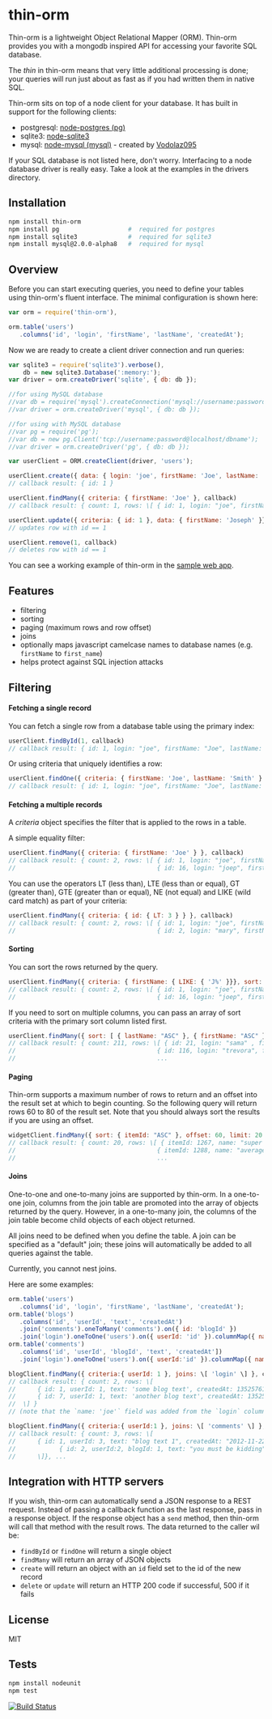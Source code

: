 # thin-orm

Thin-orm is a lightweight Object Relational Mapper (ORM). Thin-orm provides you with a
mongodb inspired API for accessing your favorite SQL database.

The _thin_ in thin-orm means that very little additional processing is done; your queries will run
just about as fast as if you had written them in native SQL.

Thin-orm sits on top of a node client for your database. It has built in support for the following clients:

* postgresql: [node-postgres (pg)](https://github.com/brianc/node-postgres)
* sqlite3: [node-sqlite3](https://github.com/developmentseed/node-sqlite3)
* mysql: [node-mysql (mysql)](https://github.com/felixge/node-mysql) - created by [Vodolaz095](https://github.com/vodolaz095)

If your SQL database is not listed here, don't worry. Interfacing to a node database driver is
really easy. Take a look at the examples in the drivers directory.


## Installation

```bash
npm install thin-orm
npm install pg                   #  required for postgres
npm install sqlite3              #  required for sqlite3
npm install mysql@2.0.0-alpha8   #  required for mysql
```

## Overview

Before you can start executing queries, you need to define your tables using thin-orm's fluent
interface. The minimal configuration is shown here:

```js
var orm = require('thin-orm'),

orm.table('users')
   .columns('id', 'login', 'firstName', 'lastName', 'createdAt');
```

Now we are ready to create a client driver connection and run queries:

```js
var sqlite3 = require('sqlite3').verbose(),
    db = new sqlite3.Database(':memory:');
var driver = orm.createDriver('sqlite', { db: db });

//for using MySQL database
//var db = require('mysql').createConnection('mysql://username:password@localhost/dbname?reconnect=true');
//var driver = orm.createDriver('mysql', { db: db });

//for using with MySQL database
//var pg = require('pg');
//var db = new pg.Client('tcp://username:password@localhost/dbname');
//var driver = orm.createDriver('pg', { db: db });

var userClient = ORM.createClient(driver, 'users');

userClient.create({ data: { login: 'joe', firstName: 'Joe', lastName: 'Smith'}}, callback);
// callback result: { id: 1 }

userClient.findMany({ criteria: { firstName: 'Joe' }, callback)
// callback result: { count: 1, rows: \[ { id: 1, login: "joe", firstName: "Joe", lastName: "Smith" } \] }

userClient.update({ criteria: { id: 1 }, data: { firstName: 'Joseph' }}, callback)
// updates row with id == 1

userClient.remove(1, callback)
// deletes row with id == 1
```

You can see a working example of thin-orm in the [sample web app](https://github.com/on-point/nodecellar).

## Features

* filtering
* sorting
* paging (maximum rows and row offset)
* joins
* optionally maps javascript camelcase names to database names (e.g. `firstName` to `first_name`)
* helps protect against SQL injection attacks

## Filtering

#### Fetching a single record

You can fetch a single row from a database table using the primary index:

```js
userClient.findById(1, callback)
// callback result: { id: 1, login: "joe", firstName: "Joe", lastName: "Smith" }
```

Or using criteria that uniquely identifies a row:

```js
userClient.findOne({ criteria: { firstName: 'Joe', lastName: 'Smith' } }, callback)
// callback result: { id: 1, login: "joe", firstName: "Joe", lastName: "Smith" }
```

#### Fetching a multiple records

A *criteria* object specifies the filter that is applied to the rows in a table.

A simple equality filter:

```js
userClient.findMany({ criteria: { firstName: 'Joe' } }, callback)
// callback result: { count: 2, rows: \[ { id: 1, login: "joe", firstName: "Joe", lastName: "Smith" }
//                                       { id: 16, login: "joep", firstName: "Joe", lastName: "Peters" } \] }
```

You can use the operators LT (less than), LTE (less than or equal), GT (greater than), GTE (greater than or equal),
NE (not equal) and LIKE (wild card match) as part of your criteria:

```js
userClient.findMany({ criteria: { id: { LT: 3 } } }, callback)
// callback result: { count: 2, rows: \[ { id: 1, login: "joe", firstName: "Joe", lastName: "Smith" }
//                                       { id: 2, login: "mary", firstName: "Mary", lastName: "Katz" } \] }
```

#### Sorting

You can sort the rows returned by the query.

```js
userClient.findMany({ criteria: { firstName: { LIKE: { 'J%' }}}, sort: { lastName: "DESC" }}, callback);
// callback result: { count: 2, rows: \[ { id: 1, login: "joe", firstName: "Joe", lastName: "Smith" }
//                                       { id: 16, login: "joep", firstName: "Joe", lastName: "Peters" } \] }
```

If you need to sort on multiple columns, you can pass an array of sort criteria with the primary sort
column listed first.

```js
userClient.findMany({ sort: [ { lastName: "ASC" }, { firstName: "ASC" } ] }, callback);
// callback result: { count: 211, rows: \[ { id: 21, login: "sama" , firstName: "Sam", lastName: "Abrams" }
//                                       { id: 116, login: "trevora", firstName: "Trevor", lastName: "Abrams" }
//                                       ...                                                                    \] }
```

#### Paging

Thin-orm supports a maximum number of rows to return and an offset into the result set at
which to begin counting. So the following query will return rows 60 to 80 of the result set.
Note that you should always sort the results if you are using an offset.

```js
widgetClient.findMany({ sort: { itemId: "ASC" }, offset: 60, limit: 20 }, callback);
// callback result: { count: 20, rows: \[ { itemId: 1267, name: "super deluxe widget", price: 24.99 }
//                                       { itemId: 1288, name: "average ordinary widget", price: 14.99 }
//                                       ...                                                                    \] }
```

#### Joins

One-to-one and one-to-many joins are supported by thin-orm. In a one-to-one join, columns from the join
table are promoted into the array of objects returned by the query. However, in a one-to-many
join, the columns of the join table become child objects of each object returned.

All joins need to be defined when you define the table. A join can be specified as a "default" join; these
joins will automatically be added to all queries against the table.

Currently, you cannot nest joins.

Here are some examples:

```js
orm.table('users')
   .columns('id', 'login', 'firstName', 'lastName', 'createdAt');
orm.table('blogs')
   .columns('id', 'userId', 'text', 'createdAt')
   .join('comments').oneToMany('comments').on({ id: 'blogId' })
   .join('login').oneToOne('users').on({ userId: 'id' }).columnMap({ name: 'login' });
orm.table('comments')
   .columns('id', 'userId', 'blogId', 'text', 'createdAt'])
   .join('login').oneToOne('users').on({ userId:'id' }).columnMap({ name:'login' }).default();

blogClient.findMany({ criteria:{ userId: 1 }, joins: \[ 'login' \] }, callback);
// callback result: { count: 2, rows: \[
//      { id: 1, userId: 1, text: 'some blog text', createdAt: 1352576196772, name: 'joe' }
//      { id: 7, userId: 1, text: 'another blog text', createdAt: 135257633821, name: 'joe' }
//  \] }
// (note that the `name: 'joe'` field was added from the `login` column of the `users` table)

blogClient.findMany({ criteria:{ userId:1 }, joins: \[ 'comments' \] }, callback);
// callback result: { count: 3, rows: \[
//      { id: 1, userId: 3, text: "blog text 1", createdAt: "2012-11-22T00:00:00.000Z", name : "samuel", comments:\[
//            { id: 2, userId:2, blogId: 1, text: "you must be kidding", createdAt: "2012-11-22T00:00:00.000Z"}
//      \]}, ...
```

## Integration with HTTP servers

If you wish, thin-orm can automatically send a JSON response to a REST request. Instead of passing a callback
function as the last response, pass in a response object. If the response object has a `send` method, then
thin-orm will call that method with the result rows. The data returned to the caller wil be:

* `findById` or `findOne` will return a single object
* `findMany` will return an array of JSON objects
* `create` will return an object with an `id` field set to the id of the new record
* `delete` or `update` will return an HTTP 200 code if successful, 500 if it fails

## License

MIT

## Tests

```bash
npm install nodeunit
npm test
```

[![Build Status](https://travis-ci.org/vodolaz095/thin-orm.png?branch=master)](https://travis-ci.org/vodolaz095/thin-orm)

